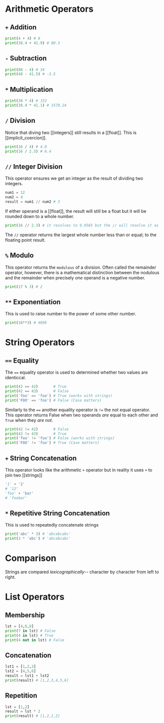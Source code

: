 
# Arithmetic Operators
## `+` Addition
```python
print(4 + 4) # 8
print(38.4 + 41.9) # 80.3
```
## `-` Subtraction
```python
print(80 - 4) # 34
print(48 - 41.5) # -3.5
```
## `*` Multiplication
```python
print(38 * 4) # 152
print(38.4 * 41.1) # 1578.24
```
## `/` Division
Notice that diving two [[integers]] still results in a [[float]]. This is [[implicit_coercion]].
```python
print(16 / 4) # 4.0
print(16 / 2.5) # 6.4
```

## `//`  Integer Division
This operator ensures we get an integer as the result of dividing two integers.

```python
num1 = 12
num2 = 4
result = num1 // num2 # 3
```
If either operand is a [[float]], the result will still be a float but it will be rounded down to a whole number.
```python
print(16 // 2.3) # it resolves to 6.9565 but the // will resolve it as 6.0
```

The `//` operator returns the largest whole number less than or equal; to the floating point result.
## `%` Modulo
This operator returns the `modulous` of a division. Often called the remainder operator, however, there is a mathematical distinction between the nodulous and the remainder when precisely _one_ operand is a negative number.  

```python
print(17 % 3) # 2
```
## `**` Exponentiation
This is used to raise number to the power of some other number.
```python
print(16**3) # 4096
```


# String Operators
## `==` Equality
The `==` equality operator is used to determined whether two values are identiccal.
```python
print(42 == 42)       # True
print(42 == 43)       # False
print('foo' == 'foo') # True (works with strings)
print('FOO' == 'foo') # False (Case matters)
```

Similarly to the `==` another equality operator is `!=` the not equal operator. This operator returns False when two operands _are_ equal to each other and `True` when they _are not_. 
```python
print(42 != 42)       # False
print(42 != 43)       # True
print('foo' != 'foo') # False (works with strings)
print('FOO' != 'foo') # True (Case matters)
```

## `+` String Concatenation
This operator looks like the arithmetic `+` operator but in reality it uses `+` to join two [[strings]]
```python
'1' + '2'
# '12'
'foo' + 'bar'
# 'foobar'
```

## `*` Repetitive String Concatenation
This is used to repeatedly concatenate strings
```python
print('abc' * 3) # 'abcabcabc'
print(3 * 'abc') # 'abcabcabc'
```


# Comparison
Strings are compared _lexicographically_-- character by character from left to right.

# List Operators
## Membership
```python
lst = [4,6,8]
print(7 in lst) # False
print(4 in lst) # True
print(4 not in lst) # False
```

## Concatenation
```python
lst1 = [1,2,3]
lst2 = [4,5,6]
result = lst1 + lst2
print(result) # [1,2,3,4,5,6]
```

## Repetition
```python
lst = [1,2]
result = lst * 2 
print(result) # [1,2,1,2]
```